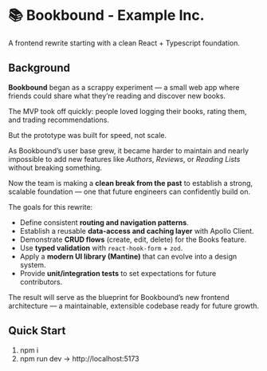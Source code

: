 # 📚 Bookbound - Example Inc.

A frontend rewrite starting with a clean React + Typescript foundation.

## Background

**Bookbound** began as a scrappy experiment — a small web app where friends could share what they’re reading and discover new books.

The MVP took off quickly: people loved logging their books, rating them, and trading recommendations.

But the prototype was built for speed, not scale.

As Bookbound’s user base grew, it became harder to maintain and nearly impossible to add new features like _Authors_, _Reviews_, or _Reading Lists_ without breaking something.

Now the team is making a **clean break from the past** to establish a strong, scalable foundation — one that future engineers can confidently build on.

The goals for this rewrite:

- Define consistent **routing and navigation patterns**.
- Establish a reusable **data-access and caching layer** with Apollo Client.
- Demonstrate **CRUD flows** (create, edit, delete) for the Books feature.
- Use **typed validation** with `react-hook-form` + `zod`.
- Apply a **modern UI library (Mantine)** that can evolve into a design system.
- Provide **unit/integration tests** to set expectations for future contributors.

The result will serve as the blueprint for Bookbound’s new frontend architecture — a maintainable, extensible codebase ready for future growth.

## Quick Start

1. npm i
2. npm run dev → http://localhost:5173
